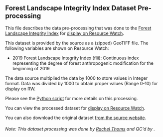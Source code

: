 ## Forest Landscape Integrity Index Dataset Pre-processing
This file describes the data pre-processing that was done to the [Forest Landscape Integrity Index](https://www.forestintegrity.com/) for [display on Resource Watch](https://resourcewatch.org/data/explore/).

This dataset is provided by the source as a (zipped) GeoTIFF file. The following variables are shown on Resource Watch:
- 2019 Forest Landscape Integrity Index (flii): Continuous index representing the degree of forest anthropogenic modification for the beginning of 2019 
 
The data source multiplied the data by 1000 to store values in Integer format. Data was divided by 1000 to obtain proper values (Range 0-10) for display on RW.

Please see the [Python script](https://github.com/resource-watch/data-pre-processing/blob/master/for_031_rw0_forest_landscape_integrity_index/for_031_rw0_forest_landscape_integrity_index_processing.py) for more details on this processing.

You can view the processed dataset for [display on Resource Watch](https://resourcewatch.org/data/explore/).

You can also download the original dataset [from the source website](https://www.forestintegrity.com/download-data).

###### Note: This dataset processing was done by [Rachel Thoms](https://www.wri.org/profile/rachel-thoms) and QC'd by []().